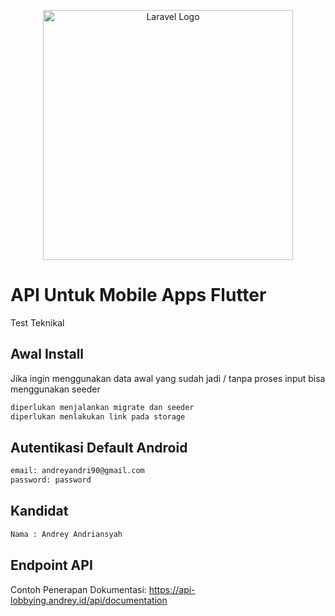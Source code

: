 <p align="center"><a href="https://laravel.com" target="_blank"><img src="https://raw.githubusercontent.com/laravel/art/master/logo-lockup/5%20SVG/2%20CMYK/1%20Full%20Color/laravel-logolockup-cmyk-red.svg" width="400" alt="Laravel Logo"></a></p>


# API Untuk Mobile Apps Flutter

Test Teknikal

## Awal Install
Jika ingin menggunakan data awal yang sudah jadi / tanpa proses input bisa menggunakan seeder

```bash
diperlukan menjalankan migrate dan seeder
diperlukan menlakukan link pada storage
```

## Autentikasi Default Android
```bash
email: andreyandri90@gmail.com
password: password
```
## Kandidat

```bash
Nama : Andrey Andriansyah
```

## Endpoint API
 
Contoh Penerapan Dokumentasi: https://api-lobbying.andrey.id/api/documentation